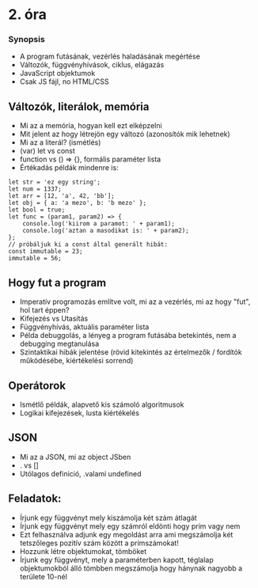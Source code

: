 # 2. óra

### Synopsis

- A program futásának, vezérlés haladásának megértése
- Változók, függvényhívások, ciklus, elágazás
- JavaScript objektumok
- Csak JS fájl, no HTML/CSS

## Változók, literálok, memória

- Mi az a memória, hogyan kell ezt elképzelni
- Mit jelent az hogy létrejön egy változó (azonosítók mik lehetnek)
- Mi az a literál? (ismétlés)
- (var) let vs const
- function vs () => {}, formális paraméter lista
- Értékadás példák mindenre is:

```
let str = 'ez egy string';
let num = 1337;
let arr = [12, 'a', 42, 'bb'];
let obj = { a: 'a mezo', b: 'b mezo' };
let bool = true;
let func = (param1, param2) => {
    console.log('kiirom a paramot: ' + param1);
    console.log('aztan a masodikat is: ' + param2);
};
// próbáljuk ki a const által generált hibát:
const immutable = 23;
immutable = 56;
```

## Hogy fut a program

- Imperatív programozás említve volt, mi az a vezérlés, mi az hogy "fut", hol tart éppen?
- Kifejezés vs Utasítás
- Függvényhívás, aktuális paraméter lista
- Példa debuggolás, a lényeg a program futásába betekintés, nem a debugging megtanulása
- Szintaktikai hibák jelentése (rövid kitekintés az értelmezők / fordítók működésébe, kiértékelési sorrend)

## Operátorok

- Ismétlő példák, alapvető kis számoló algoritmusok
- Logikai kifejezések, lusta kiértékelés

## JSON

- Mi az a JSON, mi az object JSben
- . vs []
- Utólagos definició, .valami undefined

## Feladatok: 

- Írjunk egy függvényt mely kiszámolja két szám átlagát
- Írjunk egy függvényt mely egy számról eldönti hogy prím vagy nem
- Ezt felhasználva adjunk egy megoldást arra ami megszámolja két tetszőleges pozitív szám között a prímszámokat!
- Hozzunk létre objektumokat, tömböket
- Írjunk egy függvényt, mely a paraméterben kapott, téglalap objektumokból álló tömbben megszámolja hogy hánynak nagyobb a területe 10-nél